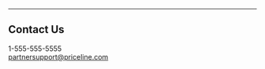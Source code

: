 
--------------------

## Contact Us

1-555-555-5555  
[partnersupport@priceline.com](mailto:partnersupport@priceline.com)